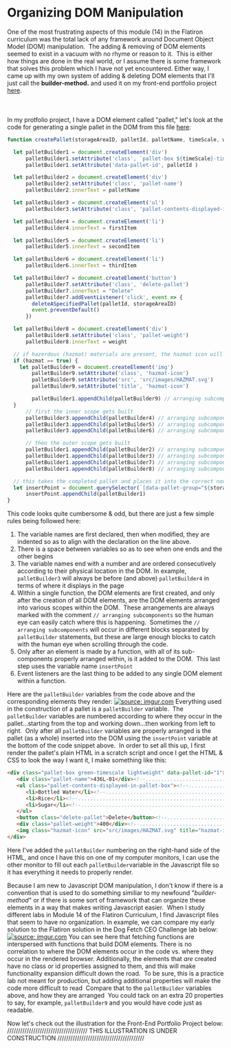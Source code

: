 # Organizing DOM Manipulation

One of the most frustrating aspects of this module (14) in the Flatiron curriculum was the total lack of any framework around Document Object Model (DOM) manipulation.&nbsp;  The adding & removing of DOM elements seemed to exist in a vacuum with no rhyme or reason to it.&nbsp;  This is either how things are done in the real world, or I assume there is some framework that solves this problem which I have not yet encountered.  Either way, I came up with my own system of adding & deleting DOM elements that I'll just call the **builder-method.**  and used it on my front-end portfolio project [here](https://github.com/Richard-Burd/front-end-portfolio-project).  
<br><br><br>
In my protfolio project, I have a DOM element called "pallet," let's look at the code for generating a single pallet in the DOM from this file [here](https://github.com/Richard-Burd/front-end-portfolio-project/blob/master/front-end/src/index.js):
```javascript
function createPallet(storageAreaID, palletId, palletName, timeScale, weightScale, firstItem, secondItem, thirdItem, weight, hazmat ){

  let palletBuilder1 = document.createElement('div')
      palletBuilder1.setAttribute('class', `pallet-box ${timeScale}-timescale ${weightScale}`)
      palletBuilder1.setAttribute('data-pallet-id', palletId )

  let palletBuilder2 = document.createElement('div')
      palletBuilder2.setAttribute('class', 'pallet-name')
      palletBuilder2.innerText = palletName

  let palletBuilder3 = document.createElement('ul')
      palletBuilder3.setAttribute('class', 'pallet-contents-displayed-in-pallet-box')

  let palletBuilder4 = document.createElement('li')
      palletBuilder4.innerText = firstItem

  let palletBuilder5 = document.createElement('li')
      palletBuilder5.innerText = secondItem

  let palletBuilder6 = document.createElement('li')
      palletBuilder6.innerText = thirdItem

  let palletBuilder7 = document.createElement('button')
      palletBuilder7.setAttribute('class', 'delete-pallet')
      palletBuilder7.innerText = "Delete"
      palletBuilder7.addEventListener('click', event => {
        deleteASpecifiedPallet(palletId, storageAreaID)
        event.preventDefault()
      })

  let palletBuilder8 = document.createElement('div')
      palletBuilder8.setAttribute('class', 'pallet-weight')
      palletBuilder8.innerText = weight

  // if hazerdous (hazmat) materials are present, the hazmat icon will appear
  if (hazmat == true) {
    let palletBuilder9 = document.createElement('img')
        palletBuilder9.setAttribute('class', 'hazmat-icon')
        palletBuilder9.setAttribute('src', 'src/images/HAZMAT.svg')
        palletBuilder9.setAttribute('title', 'hazmat-icon')

        palletBuilder1.appendChild(palletBuilder9) // arranging subcomponents
  }
      // first the inner scope gets built
      palletBuilder3.appendChild(palletBuilder4) // arranging subcomponents
      palletBuilder3.appendChild(palletBuilder5) // arranging subcomponents
      palletBuilder3.appendChild(palletBuilder6) // arranging subcomponents

      // then the outer scope gets built
      palletBuilder1.appendChild(palletBuilder2) // arranging subcomponents
      palletBuilder1.appendChild(palletBuilder3) // arranging subcomponents
      palletBuilder1.appendChild(palletBuilder7) // arranging subcomponents
      palletBuilder1.appendChild(palletBuilder8) // arranging subcomponents

  // this takes the completed pallet and places it into the correct node ont the DOM
  let insertPoint = document.querySelector(`[data-pallet-group="${storageAreaID}"]`)
      insertPoint.appendChild(palletBuilder1)
}
```
This code looks quite cumbersome & odd, but there are just a few simple rules being followed here:

 1. The variable names are first declared, then when modified, they are indented so as to align with the declaration on the line above.
 2. There is a space between variables so as to see when one ends and the
   other begins
 3. The variable names end with a number and are ordered consecutively according to their physical location in the DOM.  In example, ```palletBuilder3``` will always be before (and above) ```palletBuilder4``` in terms of where it displays in the page
 4. Within a single function, the DOM elements are first created, and only after the creation of all DOM elements, are the DOM elements arranged into various scopes within the DOM.&nbsp;  These arrangements are always marked with the comment ```// arranging subcomponents``` so the human eye can easily catch where this is happening.&nbsp;  Sometimes the ```// arranging subcomponents``` will occur in different blocks separated by ```palletBuilder``` statements, but these are large enough blocks to catch with the human eye when scrolling through the code.
 5. Only after an element is made by a function, with all of its sub-components properly arranged within, is it added to the DOM.&nbsp;  This last step uses the variable name ```insertPoint```
 6. Event listeners are the last thing to be added to any single DOM element within a function.

Here are the ```palletBuilder``` variables from the code above and the corresponding elements they render:
<a href="https://imgur.com/qQ4WB6Y"><img src="https://i.imgur.com/qQ4WB6Y.jpg" title="source: imgur.com" /></a>
Everything used in the construction of a pallet is a ```palletBuilder``` variable.&nbsp;  The ```palletBuilder``` variables are numbered according to where they occur in the pallet...starting from the top and working down...then working from left to right.&nbsp;  Only after all ```palletBuilder``` variables are properly arranged is the pallet (as a whole) inserted into the DOM using the ```insertPoint``` variable at the bottom of the code snippet above.&nbsp; In order to set all this up, I first render the pallet's plain HTML in a scratch script and once I get the HTML & CSS to look the way I want it, I make something like this:
```html
<div class="pallet-box green-timescale lightweight" data-pallet-id="1"><!--.....(palletBuilder1) -->
   <div class="pallet-name">436L-01</div><!--...................................(palletBuilder2) -->
   <ul class="pallet-contents-displayed-in-pallet-box"><!--.....................(palletBuilder3) -->
      <li>Bottled Water</li><!--................................................(palletBuilder4) -->
      <li>Rice</li><!--.........................................................(palletBuilder5) -->
      <li>Sugar</li><!--........................................................(palletBuilder6) -->
   </ul>
   <button class="delete-pallet">Delete</button><!--............................(palletBuilder7) -->
   <div class="pallet-weight">400</div><!--.....................................(palletBuilder8) -->
   <img class="hazmat-icon" src="src/images/HAZMAT.svg" title="hazmat-icon"><!--(palletBuilder9) -->
</div>
```
Here I've added the ```palletBuilder``` numbering on the right-hand side of the HTML, and once I have this on one of my computer monitors, I can use the other monitor to fill out each ```palletBuilder```variable in the Javascript file so it has everything it needs to properly render.

Because I am new to Javascript DOM manipulation, I don't know if there is a convention that is used to do something similiar to my newfound "*builder-method*" or if there is some sort of framework that can organize these elements in a way that makes writing Javascript easier.&nbsp;  When I study different labs in Module 14 of the Flatiron Curriculum, I find Javascript files that seem to have no organization.  In example, we can compare my early solution to the Flatiron solution in the Dog Fetch CEO Challenge lab below:
<a href="https://imgur.com/Gp7XTqb"><img src="https://i.imgur.com/Gp7XTqb.jpg" title="source: imgur.com" /></a>
You can see here that fetching functions are interspersed with functions that build DOM elements.  There is no correlation to where the DOM elements occur in the code vs. where they occur in the rendered browser.  Additionally, the elements that *are* created have no class or id properties assigned to them, and this will make functionality expansion difficult down the road.&nbsp;  To be sure, this is a practice lab not meant for production, but adding additional properties will make the code more difficult to read&nbsp;  Compare that to the ```palletBuilder``` variables above, and how they are arranged&nbsp;  You could tack on an extra 20 properties to say, for example, ```palletBuilder9``` and you would have code just as readable.

Now let's check out the illustration for the Front-End Portfolio Project below:
///////////////////////////////////// THIS ILLUSTRATION IS UNDER CONSTRUCTION ////////////////////////////////////////
